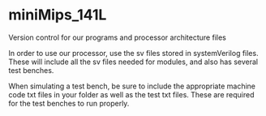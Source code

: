 # miniMips_141L
Version control for our programs and processor architecture files

In order to use our processor, use the sv files stored in systemVerilog files. These will include all the sv files needed for modules, and also has several test benches. 

When simulating a test bench, be sure to include the appropriate machine code txt files in your folder as well as the test txt files. These are required for the test benches to run properly.
